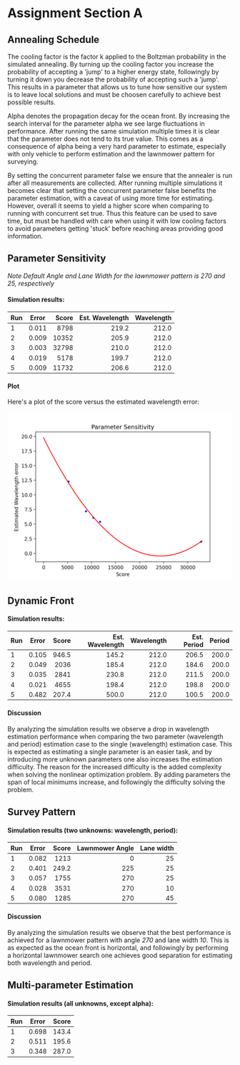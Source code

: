 Assignment Section A
====================

## Annealing Schedule
The cooling factor is the factor k applied to the Boltzman probability in the simulated annealing. By turning up the cooling factor you increase the probability of accepting a 'jump' to a higher energy state, followingly by turning it down you decrease the probability of accepting such a 'jump'. This results in a parameter that allows us to tune how sensitive our system is to leave local solutions and must be choosen carefully to achieve best possible results.

Alpha denotes the propagation decay for the ocean front. By increasing the search interval for the parameter alpha we see large fluctuations in performance. After running the same simulation multiple times it is clear that the parameter does not tend to its true value. This comes as a consequence of alpha being a very hard parameter to estimate, especially with only vehicle to perform estimation and the lawnmower pattern for surveying. 

By setting the concurrent parameter false we ensure that the annealer is run after all measurements are collected. After running multiple simulations it becomes clear that setting the concurrent parameter false benefits the parameter estimation, with a caveat of using more time for estimating. However, overall it seems to yield a higher score when comparing to running with concurrent set true. Thus this feature can be used to save time, but must be handled with care when using it with low cooling factors to avoid parameters getting 'stuck' before reaching areas providing good information.

## Parameter Sensitivity

*Note Default Angle and Lane Width for the lawnmower pattern is 270 and 25, respectively*

#### Simulation results:

| Run | Error  | Score | Est. Wavelength | Wavelength |
| --- |:------:| -----:| ---------------:| ----------:|
| 1   | 0.011  | 8798  | 219.2           | 212.0      | 
| 2   | 0.009  | 10352 | 205.9           | 212.0      | 
| 3   | 0.003  | 32798 | 210.0           | 212.0      | 
| 4   | 0.019  | 5178  | 199.7           | 212.0      | 
| 5   | 0.009  | 11732 | 206.6           | 212.0      | 

#### Plot
Here's a plot of the score versus the estimated wavelength error:

![Estimation error](parameter_sensitivity_plot.png)

## Dynamic Front

#### Simulation results:

| Run | Error  | Score | Est. Wavelength | Wavelength | Est. Period | Period |
| --- |:------:| -----:| ---------------:| ----------:| -----------:| ------:|
| 1   | 0.105  | 946.5 | 145.2           | 212.0      | 206.5       | 200.0  |
| 2   | 0.049  | 2036  | 185.4           | 212.0      | 184.6       | 200.0  |
| 3   | 0.035  | 2841  | 230.8           | 212.0      | 211.5       | 200.0  |
| 4   | 0.021  | 4655  | 198.4           | 212.0      | 198.8       | 200.0  |
| 5   | 0.482  | 207.4 | 500.0           | 212.0      | 100.5       | 200.0  |

#### Discussion
By analyzing the simulation results we observe a drop in wavelength estimation performance when comparing the two parameter (wavelength and period) estimation case to the single (wavelength) estimation case. This is expected as estimating a single parameter is an easier task, and by introducing more unknown parameters one also increases the estimation difficulty. The reason for the increased difficulty is the added complexity when solving the nonlinear optimization problem. By adding parameters the span of local minimums increase, and followingly the difficulty solving the problem.  

## Survey Pattern

#### Simulation results (two unknowns: wavelength, period):

| Run | Error  | Score | Lawnmower Angle | Lane width |
| --- |:------:| -----:| ---------------:| ----------:|
| 1   | 0.082  | 1213  | 0               | 25         | 
| 2   | 0.401  | 249.2 | 225             | 25         | 
| 3   | 0.057  | 1755  | 270             | 25         | 
| 4   | 0.028  | 3531  | 270             | 10         | 
| 5   | 0.080  | 1285  | 270             | 45         | 

#### Discussion
By analyzing the simulation results we observe that the best performance is achieved for a lawnmower pattern with angle *270* and lane width *10*. This is as expected as the ocean front is horizontal, and followingly by performing a horizontal lawnmower search one achieves good separation for estimating both wavelength and period. 


## Multi-parameter Estimation

#### Simulation results (all unknowns, except alpha):


| Run | Error  | Score | 
| --- |:------:| -----:| 
| 1   | 0.698  | 143.4 | 
| 2   | 0.511  | 195.6 | 
| 3   | 0.348  | 287.0 | 
